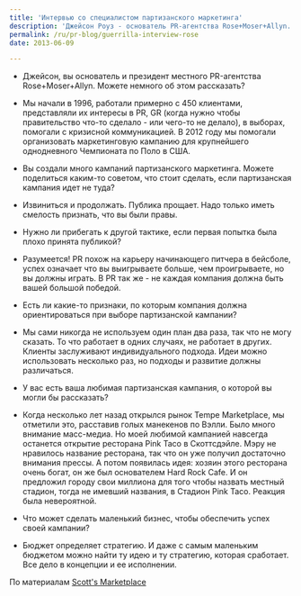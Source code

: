 ```yaml
---
title: 'Интервью со специалистом партизанского маркетинга'
description: 'Джейсон Роуз - основатель PR-агентства Rose+Moser+Allyn. Его компания стоит за некоторыми маркетинговыми кампаниями в штате Аризона. - Джейсон, вы основатель и президент местного PR-агентства Rose+Moser+Allyn. Можете немного об этом рассказать?'
permalink: /ru/pr-blog/guerrilla-interview-rose
date: 2013-06-09

---
```


- Джейсон, вы основатель и президент местного PR-агентства Rose+Moser+Allyn. Можете немного об этом рассказать?

 - Мы начали в 1996, работали примерно с 450 клиентами, представляли их интересы в PR, GR (когда нужно чтобы правительство что-то сделало - или чего-то не делало), в выборах, помогали с кризисной коммуникацией.  В 2012 году мы помогали организовать маркетинговую кампанию для крупнейшего однодневного Чемпионата по Поло в США.

 - Вы создали много кампаний партизанского маркетинга. Можете поделиться каким-то советом, что стоит сделать, если партизанская кампания идет не туда?

 - Извиниться и продолжать. Публика прощает. Надо только иметь смелость признать, что вы были правы.

 - Нужно ли прибегать к другой тактике, если первая попытка была плохо принята публикой?

 - Разумеется! PR похож на карьеру начинающего питчера в бейсболе, успех означает что вы выигрываете больше, чем проигрываете, но вы должны играть. В PR так же - не каждая компания должна быть вашей большой победой.

 - Есть ли какие-то признаки, по которым компания должна ориентироваться при выборе партизанской кампании?

 - Мы сами никогда не используем один план два раза, так что не могу сказать. То что работает в одних случаях, не работает в других. Клиенты заслуживают индивидуального подхода. Идеи можно использовать несколько раз, но подходы и  развитие должны различаться.

 - У вас есть ваша любимая партизанская кампания, о которой вы могли бы рассказать?

 - Когда несколько лет  назад открылся рынок Tempe Marketplace, мы отметили это, расставив голых манекенов по Вэлли. Было много внимание масс-медиа. Но моей любимой кампанией навсегда останется открытие ресторана Pink Taco в Скоттсдэйле. Мэру не нравилось название ресторана, так что он уже получил достаточно внимания прессы. А потом появилась идея: хозяин этого ресторана очень богат, он же был основателем Hard Rock Cafe. И он предложил городу свои миллиона для того чтобы назвать местный стадион, тогда не имевший названия, в Стадион Pink Taco. Реакция была невероятной.

- Что может сделать маленький бизнес, чтобы обеспечить успех своей кампании?

 - Бюджет определяет стратегию. И даже с самым маленьким бюджетом можно найти ту идею и ту стратегию, которая сработает. Все дело в концепции и ее исполнении.

По материалам <a href="https://www.scottsmarketplace.com/blog/business/jason-rose-talks-guerrilla-marketing/"> Scott's Marketplace</a>

